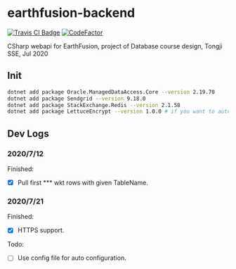# earthfusion-backend

[![Travis CI Badge](https://api.travis-ci.org/xiongnemo/earthfusion-backend.svg)](https://travis-ci.org/github/xiongnemo/earthfusion-backend)
[![CodeFactor](https://www.codefactor.io/repository/github/xiongnemo/earthfusion-backend/badge)](https://www.codefactor.io/repository/github/xiongnemo/earthfusion-backend)

CSharp webapi for EarthFusion, project of Database course design, Tongji SSE, Jul 2020

## Init
```bash
dotnet add package Oracle.ManagedDataAccess.Core --version 2.19.70
dotnet add package Sendgrid --version 9.18.0
dotnet add package StackExchange.Redis --version 2.1.58
dotnet add package LettuceEncrypt --version 1.0.0 # if you want to automatically obtain Let's Encrypt's certs
```

## Dev Logs

### 2020/7/12

Finished: 

- [X] Pull first *** wkt rows with given TableName.


### 2020/7/21

Finished:

- [X] HTTPS support.

Todo:

- [ ] Use config file for auto configuration.
